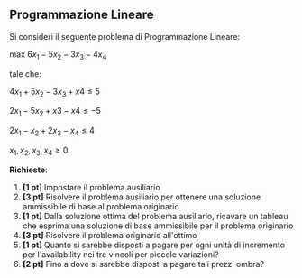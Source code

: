 ## Programmazione Lineare ##

Si consideri il seguente problema di Programmazione Lineare:

max $6x_1 - 5x_2 - 3x_3 - 4x_4$

tale che:


$4x_1 + 5x_2 - 3x_3 + x4 \le 5$

$2x_1 - 5x_2 + x3 - x4 \le -5$

$2x_1 - x_2 + 2x_3 - x_4 \le 4$

$x_1, x_2, x_3, x_4 \ge 0$


__Richieste__:
1. __\[1 pt\]__ Impostare il problema ausiliario
2. __\[3 pt\]__ Risolvere il problema ausiliario per ottenere una soluzione ammissibile di base al problema originario
3. __\[1 pt\]__ Dalla soluzione ottima del problema ausiliario, ricavare un tableau che esprima una soluzione di base ammissibile per il problema originario
4. __\[3 pt\]__ Risolvere il problema originario all'ottimo
5. __\[1 pt\]__ Quanto si sarebbe disposti a pagare per ogni unità di incremento per l'availability nei tre vincoli per piccole variazioni?
6. __\[2 pt\]__ Fino a dove si sarebbe disposti a pagare tali prezzi ombra?

